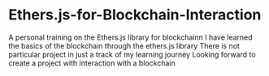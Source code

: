 # Ethers.js-for-Blockchain-Interaction
A personal training on the Ethers.js library for blockchainn
I have learned the basics of the blockchain through the ethers.js library
There is not particular project in just a track of my learning journey
Looking forward to create a project with interaction with a blockchain
